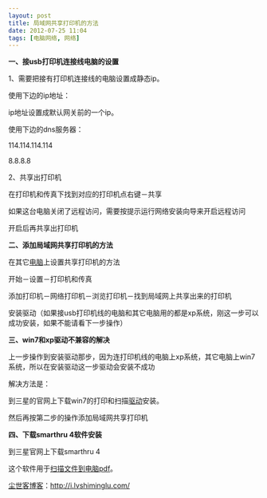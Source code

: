```yaml
---
layout: post
title: 局域网共享打印机的方法
date: 2012-07-25 11:04
tags: [电脑网络, 网络]
---
```

<strong>一、接usb打印机连接线电脑的设置</strong>

1、需要把接有打印机连接线的电脑设置成静态ip。

使用下边的ip地址：

ip地址设置成默认网关前的一个ip。

使用下边的dns服务器：

114.114.114.114

8.8.8.8

2、共享出打印机

在打印机和传真下找到对应的打印机点右键－共享

如果这台电脑关闭了远程访问，需要按提示运行网络安装向导来开启远程访问

开启后再共享出打印机

<strong>二、添加局域网共享打印机的方法</strong>

在其它<a href="http://i.lvshiminglu.com/tag/%e7%94%b5%e8%84%91">电脑</a>上设置共享打印机的方法

开始－设置－打印机和传真

添加打印机－网络打印机－浏览打印机－找到局域网上共享出来的打印机

安装驱动（如果接usb打印机线的电脑和其它电脑用的都是xp系统，刚这一步可以成功安装，如果不能请看下一步操作）

<strong>三、win7和xp驱动不兼容的解决</strong>

上一步操作到安装驱动那步，因为连打印机线的电脑上xp系统，其它电脑上win7系统，所以在安装驱动这一步驱动会安装不成功

解决方法是：

到三星的官网上下载win7的打印和扫描<a href="http://i.lvshiminglu.com/tag/%e9%a9%b1%e5%8a%a8">驱动</a>安装。

然后再按第二步的操作添加局域网共享打印机

<strong>四、下载smarthru 4软件安装</strong>

到三星官网上下载smarthru 4

这个软件用于<a href="http://i.lvshiminglu.com/blog/893.html">扫描文件到电脑pdf</a>。

<a href="http://i.lvshiminglu.com/">尘世客博客</a>：<a href="http://i.lvshiminglu.com/">http://i.lvshiminglu.com/</a>

